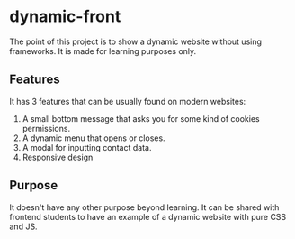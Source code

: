# dynamic-front

The point of this project is to show a dynamic website without using frameworks. It is made for learning purposes only.

## Features

It has 3 features that can be usually found on modern websites:

1. A small bottom message that asks you for some kind of cookies permissions.
2. A dynamic menu that opens or closes.
3. A modal for inputting contact data.
4. Responsive design

## Purpose

It doesn't have any other purpose beyond learning. It can be shared with frontend students to have an example of a dynamic website with pure CSS and JS.
